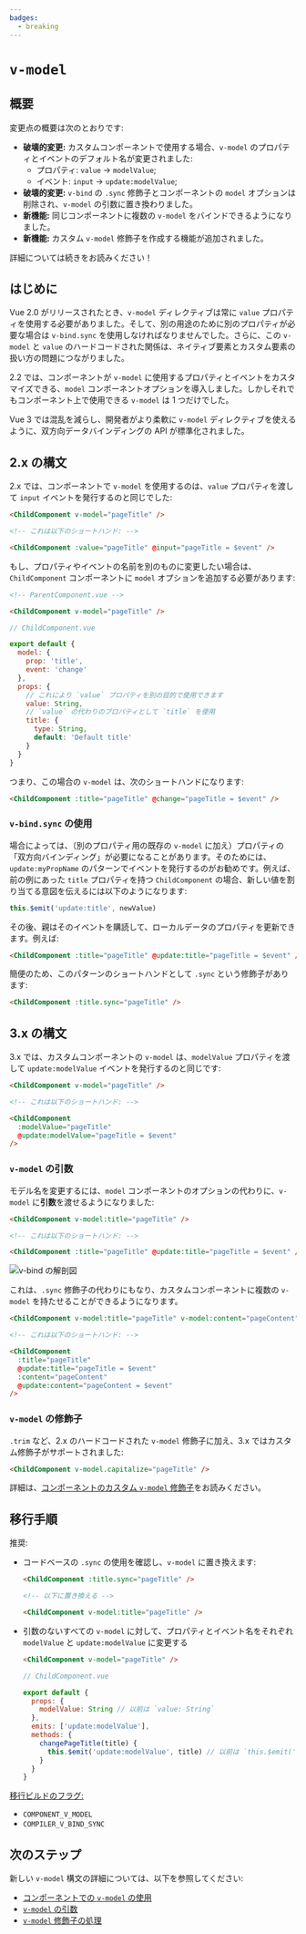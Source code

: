 ```yaml
---
badges:
  - breaking
---
```


# `v-model` <MigrationBadges :badges="$frontmatter.badges" />

## 概要

変更点の概要は次のとおりです:

- **破壊的変更:** カスタムコンポーネントで使用する場合、`v-model` のプロパティとイベントのデフォルト名が変更されました:
  - プロパティ: `value` -> `modelValue`;
  - イベント: `input` -> `update:modelValue`;
- **破壊的変更:** `v-bind` の `.sync` 修飾子とコンポーネントの `model` オプションは削除され、`v-model` の引数に置き換わりました。
- **新機能:** 同じコンポーネントに複数の `v-model` をバインドできるようになりました。
- **新機能:** カスタム `v-model` 修飾子を作成する機能が追加されました。

詳細については続きをお読みください！

## はじめに

Vue 2.0 がリリースされたとき、`v-model` ディレクティブは常に `value` プロパティを使用する必要がありました。そして、別の用途のために別のプロパティが必要な場合は `v-bind.sync` を使用しなければなりませんでした。さらに、この `v-model` と `value` のハードコードされた関係は、ネイティブ要素とカスタム要素の扱い方の問題につながりました。

2.2 では、コンポーネントが `v-model` に使用するプロパティとイベントをカスタマイズできる、`model` コンポーネントオプションを導入しました。しかしそれでもコンポーネント上で使用できる `v-model` は 1 つだけでした。

Vue 3 では混乱を減らし、開発者がより柔軟に `v-model` ディレクティブを使えるように、双方向データバインディングの API が標準化されました。

## 2.x の構文

2.x では、コンポーネントで `v-model` を使用するのは、`value` プロパティを渡して `input` イベントを発行するのと同じでした:

```html
<ChildComponent v-model="pageTitle" />

<!-- これは以下のショートハンド: -->

<ChildComponent :value="pageTitle" @input="pageTitle = $event" />
```

もし、プロパティやイベントの名前を別のものに変更したい場合は、`ChildComponent` コンポーネントに `model` オプションを追加する必要があります:

```html
<!-- ParentComponent.vue -->

<ChildComponent v-model="pageTitle" />
```

```js
// ChildComponent.vue

export default {
  model: {
    prop: 'title',
    event: 'change'
  },
  props: {
    // これにより `value` プロパティを別の目的で使用できます
    value: String,
    // `value` の代わりのプロパティとして `title` を使用
    title: {
      type: String,
      default: 'Default title'
    }
  }
}
```

つまり、この場合の `v-model` は、次のショートハンドになります:

```html
<ChildComponent :title="pageTitle" @change="pageTitle = $event" />
```

### `v-bind.sync` の使用

場合によっては、（別のプロパティ用の既存の `v-model` に加え）プロパティの「双方向バインディング」が必要になることがあります。そのためには、`update:myPropName` のパターンでイベントを発行するのがお勧めです。例えば、前の例にあった `title` プロパティを持つ `ChildComponent` の場合、新しい値を割り当てる意図を伝えるには以下のようになります:

```js
this.$emit('update:title', newValue)
```

その後、親はそのイベントを購読して、ローカルデータのプロパティを更新できます。例えば:

```html
<ChildComponent :title="pageTitle" @update:title="pageTitle = $event" />
```

簡便のため、このパターンのショートハンドとして `.sync` という修飾子があります:

```html
<ChildComponent :title.sync="pageTitle" />
```

## 3.x の構文

3.x では、カスタムコンポーネントの `v-model` は、`modelValue` プロパティを渡して `update:modelValue` イベントを発行するのと同じです:

```html
<ChildComponent v-model="pageTitle" />

<!-- これは以下のショートハンド: -->

<ChildComponent
  :modelValue="pageTitle"
  @update:modelValue="pageTitle = $event"
/>
```

### `v-model` の引数

モデル名を変更するには、`model` コンポーネントのオプションの代わりに、`v-model` に**引数**を渡せるようになりました:

```html
<ChildComponent v-model:title="pageTitle" />

<!-- これは以下のショートハンド: -->

<ChildComponent :title="pageTitle" @update:title="pageTitle = $event" />
```

![v-bind の解剖図](/images/v-bind-instead-of-sync.png)

これは、`.sync` 修飾子の代わりにもなり、カスタムコンポーネントに複数の `v-model` を持たせることができるようになります。

```html
<ChildComponent v-model:title="pageTitle" v-model:content="pageContent" />

<!-- これは以下のショートハンド: -->

<ChildComponent
  :title="pageTitle"
  @update:title="pageTitle = $event"
  :content="pageContent"
  @update:content="pageContent = $event"
/>
```

### `v-model` の修飾子

`.trim` など、2.x のハードコードされた `v-model` 修飾子に加え、3.x ではカスタム修飾子がサポートされました:

```html
<ChildComponent v-model.capitalize="pageTitle" />
```

詳細は、[コンポーネントのカスタム `v-model` 修飾子](https://ja.vuejs.org/guide/components/v-model.html#handling-v-model-modifiers)をお読みください。

## 移行手順

推奨:

- コードベースの `.sync` の使用を確認し、`v-model` に置き換えます:

  ```html
  <ChildComponent :title.sync="pageTitle" />

  <!-- 以下に置き換える -->

  <ChildComponent v-model:title="pageTitle" />
  ```

- 引数のないすべての `v-model` に対して、プロパティとイベント名をそれぞれ `modelValue` と `update:modelValue` に変更する

  ```html
  <ChildComponent v-model="pageTitle" />
  ```

  ```js
  // ChildComponent.vue

  export default {
    props: {
      modelValue: String // 以前は `value: String`
    },
    emits: ['update:modelValue'],
    methods: {
      changePageTitle(title) {
        this.$emit('update:modelValue', title) // 以前は `this.$emit('input', title)`
      }
    }
  }
  ```

[移行ビルドのフラグ:](../migration-build.html#compat-configuration)

- `COMPONENT_V_MODEL`
- `COMPILER_V_BIND_SYNC`

## 次のステップ

新しい `v-model` 構文の詳細については、以下を参照してください:

- [コンポーネントでの `v-model` の使用](https://ja.vuejs.org/guide/components/v-model.html)
- [`v-model` の引数](https://ja.vuejs.org/guide/components/v-model.html#v-model-arguments)
- [`v-model` 修飾子の処理](https://ja.vuejs.org/guide/components/v-model.html#handling-v-model-modifiers)
